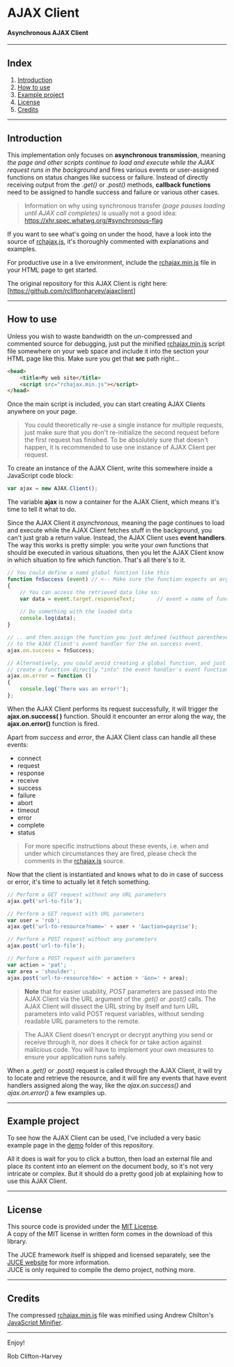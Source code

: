 # AJAX Client
#### Asynchronous AJAX Client

-------------------------------------------------------------------------------------------------------

## Index

1. [Introduction](./README.md#introduction)
2. [How to use](./README.md#how-to-use)
3. [Example project](./README.md#example-project)
4. [License](./README.md#license)
5. [Credits](./README.md#credits)

-------------------------------------------------------------------------------------------------------

## Introduction

This implementation only focuses on **asynchronous transmission**, meaning *the page and other scripts continue to load and execute while the AJAX request runs in the background* and fires various events or user-assigned functions on status changes like success or failure. Instead of directly receiving output from the *.get()* or *.post()* methods, **callback functions** need to be assigned to handle success and failure or various other cases.

> Information on why using synchronous transfer *(page pauses loading until AJAX call completes)* is usually not a good idea:<br>
https://xhr.spec.whatwg.org/#synchronous-flag

If you want to see what's going on under the hood, have a look into the source of [rchajax.js](./library/rchajax.js), it's thoroughly commented with explanations and examples.

For productive use in a live environment, include the [rchajax.min.js](./library/rchajax.min.js) file in your HTML page to get started.

The original repository for this AJAX Client is right here:<br>
[https://github.com/rcliftonharvey/ajaxclient]

-------------------------------------------------------------------------------------------------------

## How to use

Unless you wish to waste bandwidth on the un-compressed and commented source for debugging, just put the minified [rchajax.min.js](./library/rchajax.min.js) script file somewhere on your web space and include it into the *<head>* section your HTML page like this. Make sure you get that **src** path right...
```html
<head>
    <title>My web site</title>
    <script src="rchajax.min.js"></script>
</head>
```

Once the main script is included, you can start creating AJAX Clients anywhere on your page.

>You could theoretically re-use a single instance for multiple requests, just make sure that you don't re-initialize the second request before the first request has finished. To be absolutely sure that doesn't happen, it is recommended to use one instance of AJAX Client per request. 

To create an instance of the AJAX Client, write this somewhere inside a JavaScript code block:
```javascript
var ajax = new AJAX.Client();
```
The variable **ajax** is now a container for the AJAX Client, which means it's time to tell it what to do.

Since the AJAX Client it *asynchronous*, meaning the page continues to load and execute while the AJAX Client fetches stuff in the background, you can't just grab a return value. Instead, the AJAX Client uses **event handlers**. The way this works is pretty simple: you write your own functions that should be executed in various situations, then you let the AJAX Client know in which situation to fire which function. That's all there's to it.
```javascript
// You could define a namd global function like this
function fnSuccess (event) // <-- Make sure the function expects an argument
{
    // You can access the retrieved data like so:
    var data = event.target.responseText;       // event = name of function argument
    
    // Do something with the loaded data 
    console.log(data);
}

// .. and then assign the function you just defined (without parentheses)
// to the AJAX Client's event handler for the on.success event. 
ajax.on.success = fnSuccess;

// Alternatively, you could avoid creating a global function, and just
// create a function directly "into" the event handler's event function.
ajax.on.error = function ()
{
    console.log('There was an error!');
};

```

When the AJAX Client performs its request successfully, it will trigger the **ajax.on.success( )** function. Should it encounter an error along the way, the **ajax.on.error()** function is fired.

Apart from *success* and *error*, the AJAX Client class can handle all these events:
* connect
* request
* response
* receive
* success
* failure
* abort
* timeout
* error
* complete
* status

> For more specific instructions about these events, i.e. when and under which circumstances they are fired, please check the comments in the [rchajax.js](./library/rchajax.js) source.

Now that the client is instantiated and knows what to do in case of success or error, it's time to actually let it fetch something.
```javascript
// Perform a GET request without any URL parameters
ajax.get('url-to-file');

// Perform a GET request with URL parameters
var user = 'rob';
ajax.get('url-to-resource?name=' + user + '&action=payrise');

// Perform a POST request without any parameters
ajax.post('url-to-file');

// Perform a POST request with parameters
var action = 'pat';
var area = 'shoulder';
ajax.post('url-to-resource?do=' + action + '&on=' + area);
```
>**Note** that for easier usability, *POST* parameters are passed into the AJAX Client via the URL argument of the *.get()* or *.post()* calls. The AJAX Client will dissect the URL string by itself and turn URL parameters into valid POST request variables, without sending readable URL parameters to the remote.

> The AJAX Client doesn't encrypt or decrypt anything you send or receive through it, nor does it check for or take action against malicious code. You will have to implement your own measures to ensure your application runs safely.

When a *.get()* or *.post()* request is called through the AJAX Client, it will try to locate and retrieve the resource, and it will fire any events that have event handlers assigned along the way, like the *ajax.on.success()* and *ajax.on.error()* a few examples up.  

-------------------------------------------------------------------------------------------------------

## Example project

To see how the AJAX Client can be used, I've included a very basic example page in the [demo](./demo/) folder of this repository.

All it does is wait for you to click a button, then load an external file and place its content into an element on the document body, so it's not very intricate or complex. But it should do a pretty good job at explaining how to use this AJAX Client.

-------------------------------------------------------------------------------------------------------

## License

This source code is provided under the [MIT License](./LICENSE).<br>
A copy of the MIT license in written form comes in the download of this library.

The JUCE framework itself is shipped and licensed separately, see the [JUCE website](https://juce.com) for more information.<br>
JUCE is only required to compile the demo project, nothing more.

-------------------------------------------------------------------------------------------------------

## Credits

The compressed [rchajax.min.js](./library/rchajax.min.js) file was minified using Andrew Chilton's [JavaScript Minifier](https://javascript-minifier.com/).

-------------------------------------------------------------------------------------------------------

Enjoy!

Rob Clifton-Harvey

